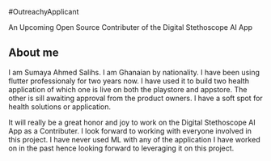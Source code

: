 #OutreachyApplicant

An Upcoming Open Source Contributer of the Digital Stethoscope AI App

## About me

I am Sumaya Ahmed Salihs. I am Ghanaian by nationality. I have been using flutter professionaly
for two years now. I have used it to build two health application of which one is live on both 
the playstore and appstore. The other is sill awaiting approval from the product owners. I have 
a soft spot for health solutions or application. 

It will really be a great honor and joy to work on the Digital Stethoscope AI App as a Contributer. 
I look forward to working with everyone involved in this project. I have never used ML with any of 
the application I have worked on in the past hence looking forward to leveraging it on this project.